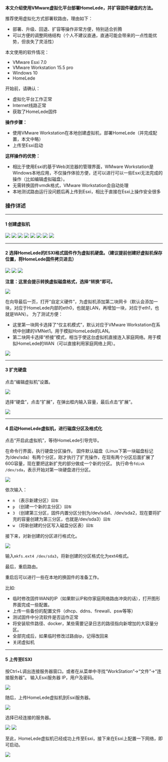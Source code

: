 **本文介绍使用VMware虚拟化平台部署HomeLede，并扩容固件硬盘的方法。**

推荐使用虚拟化方式部署软路由，理由如下：
+ 部署、升级、回退、扩容等操作非常方便，特别适合折腾
+ 可以方便的调整网络结构（个人不建议直通，直通可能会带来的一点性能优势，但丧失了灵活性）

本文使用的软件情况：
+ VMware Esxi 7.0
+ VMware Workstation 15.5 pro
+ Windows 10
+ HomeLede

开始前，请确认：
+ 虚拟化平台工作正常
+ Internet线路正常
+ 获取了HomeLede固件

**操作步骤：**
+ 使用VMware Workstation在本地创建虚拟机，部署HomeLede（并完成配置，本文中略）
+ 上传至Esxi启动

**这样操作的优势：**
+ 相比于使用Esxi的基于Web浏览器的管理界面，WMware Workstation是Windows本地应用，不仅操作体验方便，还可以进行可以一些Esxi无法完成的操作（比如编辑虚拟磁盘）。
+ 无需转换固件vmdk格式，VMware Workstation会自动处理
+ 本地测试路由运行没问题后再上传到Esxi，相比于直接在Esxi上操作安全很多

### 操作详述

***

#### 1 创建虚拟机

![](https://github.com/xiaoqingfengATGH/HomeLede/wiki/opencase/esxi/10createVM1.jpg)
![](https://github.com/xiaoqingfengATGH/HomeLede/wiki/opencase/esxi/10createVM2.jpg)
![](https://github.com/xiaoqingfengATGH/HomeLede/wiki/opencase/esxi/10createVM3.jpg)
![](https://github.com/xiaoqingfengATGH/HomeLede/wiki/opencase/esxi/10createVM4.jpg)
![](https://github.com/xiaoqingfengATGH/HomeLede/wiki/opencase/esxi/10createVM5.jpg)
![](https://github.com/xiaoqingfengATGH/HomeLede/wiki/opencase/esxi/10createVM6.jpg)
![](https://github.com/xiaoqingfengATGH/HomeLede/wiki/opencase/esxi/10createVM7.jpg)
![](https://github.com/xiaoqingfengATGH/HomeLede/wiki/opencase/esxi/10createVM8.jpg)

***

#### 2 选择HomeLede的ESXI格式固件作为虚拟机硬盘。（建议提前创建好虚拟机保存位置，将HomeLede固件拷贝进去）

![](https://github.com/xiaoqingfengATGH/HomeLede/wiki/opencase/esxi/10createVM9.jpg)
![](https://github.com/xiaoqingfengATGH/HomeLede/wiki/opencase/esxi/10createVM10.jpg)
![](https://github.com/xiaoqingfengATGH/HomeLede/wiki/opencase/esxi/10createVM11.jpg)

**注意：这里会提示转换虚拟磁盘格式，选择“转换”即可。**

![](https://github.com/xiaoqingfengATGH/HomeLede/wiki/opencase/esxi/10createVM12.jpg)

在向导最后一页，打开“自定义硬件”，为虚拟机添加第二块网卡（默认会添加一块，对应于HomeLede内部的eth0，也就是LAN，再增加一块，对应于eth1，也就是WAN）。
为了测试方便：
+ 这里第一块网卡选择了“仅主机模式”，默认对应于VMware Workstation在系统中创建的VMNet1。用于模拟HomeLede的LAN。
+ 第二块网卡选择“桥接”模式，相当于使这台虚拟机直接连入家庭网络。用于模拟HomeLede的WAN（可以直接利用家庭网络上网）。

![](https://github.com/xiaoqingfengATGH/HomeLede/wiki/opencase/esxi/10createVM13.jpg)

***

#### 3 扩充硬盘
点击“编辑虚拟机”设置。

![](https://github.com/xiaoqingfengATGH/HomeLede/wiki/opencase/esxi/20editVMConfig.jpg)

选择“硬盘”，点击“扩展”，在弹出框内输入容量，最后点击“扩展”。

![](https://github.com/xiaoqingfengATGH/HomeLede/wiki/opencase/esxi/30extendDiskCapacity.jpg)

***

#### 4 启动HomeLede虚拟机，进行磁盘分区及格式化
点击“开启此虚拟机”，等待HomeLede引导完毕。

在命令行界面，执行硬盘分区操作。
固件默认磁盘（Linux下第一块磁盘标记为/dev/sda）有两个分区，刚才执行了扩充操作，在现有两个分区后面扩展了60G容量，现在要把这新扩充的部分做成一个新的分区。
执行命令`fdisk /dev/sda`，表示开始对第一块硬盘进行分区。

![](https://github.com/xiaoqingfengATGH/HomeLede/wiki/opencase/esxi/50fdisk.jpg)

依次输入：
+ `n` （表示新建分区）`回车`
+ `p` （创建一个新的主分区）`回车`
+ `3` （创建第三分区，固件内置分区分别为/dev/sda1、/dev/sda2，现在要将扩充的容量创建为第三分区，也就是/dev/sda3）`回车`
+ `w` （将新创建的分区写入磁盘分区表）`回车`

接下来，对新创建的分区进行格式化。

![](https://github.com/xiaoqingfengATGH/HomeLede/wiki/opencase/esxi/51mkfs.jpg)

输入`mkfs.ext4 /dev/sda3`，将新创建的分区格式化为ext4格式。

最后，重启路由。

重启后可以进行一些在本地的换固件的准备工作。

比如:
+ 临时修改固件WAN的IP（如果默认IP和你家庭网络路由冲突的话），打开图形界面完成一些配置。
+ 上传一些备份的配置文件（dhcp、ddns、firewall、psw等等）
+ 测试固件中分流软件是否运作正常
+ 将安装软件路径、docker，某些需要记录日志的路径指向新增加的大容量分区。
+ 全部完成后，如果临时修改过路由ip，记得改回来
+ 关闭虚拟机

***

#### 5 上传至ESXI

按Ctrl+L调出连接服务器窗口。或者在从菜单中寻找“WorkStation”->“文件”->“连接服务器”。
输入Esxi服务器 IP，用户及密码。

![](https://github.com/xiaoqingfengATGH/HomeLede/wiki/opencase/esxi/70connESXI.jpg)

随后，上传HomeLede虚拟机到Esxi服务器。

![](https://github.com/xiaoqingfengATGH/HomeLede/wiki/opencase/esxi/71uploadVM.jpg)

选择已经连接的服务器。

![](https://github.com/xiaoqingfengATGH/HomeLede/wiki/opencase/esxi/72selectESXIServer.jpg)
![](https://github.com/xiaoqingfengATGH/HomeLede/wiki/opencase/esxi/73confirmesxiserver.jpg)

至此，HomeLede虚拟机已经成功上传至Esxi，接下来在Esxi上配置一下网络，即可启动。

![](https://github.com/xiaoqingfengATGH/HomeLede/wiki/opencase/esxi/81configESXINet.jpg)